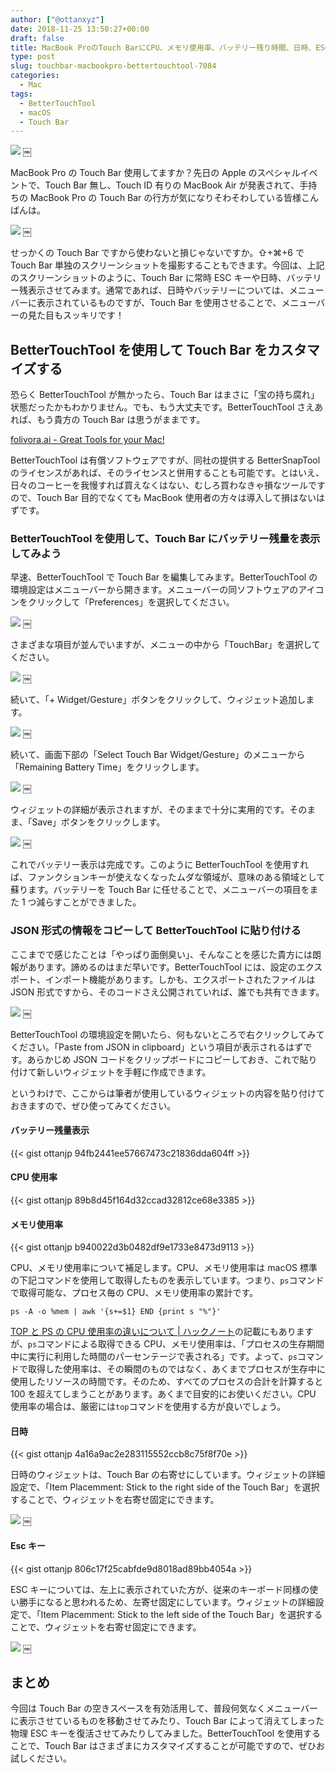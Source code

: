 ```yaml
---
author: ["@ottanxyz"]
date: 2018-11-25 13:50:27+00:00
draft: false
title: MacBook ProのTouch BarにCPU、メモリ使用率、バッテリー残り時間、日時、ESCキーを表示して、メニューバーをスッキリさせる
type: post
slug: touchbar-macbookpro-bettertouchtool-7084
categories:
  - Mac
tags:
  - BetterTouchTool
  - macOS
  - Touch Bar
---
```


![](/uploads/2018/11/181125-5bfaa8c533d94.jpg)
￼

MacBook Pro の Touch Bar 使用してますか？先日の Apple のスペシャルイベントで、Touch Bar 無し、Touch ID 有りの MacBook Air が発表されて、手持ちの MacBook Pro の Touch Bar の行方が気になりそわそわしている皆様こんばんは。

![](/uploads/2018/11/181125-5bfaa8c533e35.png)
￼

せっかくの Touch Bar ですから使わないと損じゃないですか。⇧+⌘+6 で Touch Bar 単独のスクリーンショットを撮影することもできます。今回は、上記のスクリーンショットのように、Touch Bar に常時 ESC キーや日時、バッテリー残表示させてみます。通常であれば、日時やバッテリーについては、メニューバーに表示されているものですが、Touch Bar を使用させることで、メニューバーの見た目もスッキリです！

## BetterTouchTool を使用して Touch Bar をカスタマイズする

恐らく BetterTouchTool が無かったら、Touch Bar はまさに「宝の持ち腐れ」状態だったかもわかりません。でも、もう大丈夫です。BetterTouchTool さえあれば、もう貴方の Touch Bar は思うがままです。

[folivora.ai - Great Tools for your Mac!](https://folivora.ai/)

BetterTouchTool は有償ソフトウェアですが、同社の提供する BetterSnapTool のライセンスがあれば、そのライセンスと併用することも可能です。とはいえ、日々のコーヒーを我慢すれば買えなくはない、むしろ買わなきゃ損なツールですので、Touch Bar 目的でなくても MacBook 使用者の方々は導入して損はないはずです。

### BetterTouchTool を使用して、Touch Bar にバッテリー残量を表示してみよう

早速、BetterTouchTool で Touch Bar を編集してみます。BetterTouchTool の環境設定はメニューバーから開きます。メニューバーの同ソフトウェアのアイコンをクリックして「Preferences」を選択してください。

![](/uploads/2018/11/181125-5bfaa8c692930.png)
￼

さまざまな項目が並んでいますが、メニューの中から「TouchBar」を選択してください。

![](/uploads/2018/11/181125-5bfaa8c53f6d6.png)
￼

続いて、「+ Widget/Gesture」ボタンをクリックして、ウィジェット追加します。

![](/uploads/2018/11/181125-5bfaa8c620e20.png)
￼

続いて、画面下部の「Select Touch Bar Widget/Gesture」のメニューから「Remaining Battery Time」をクリックします。

![](/uploads/2018/11/181125-5bfaa8c68bbd4.png)
￼

ウィジェットの詳細が表示されますが、そのままで十分に実用的です。そのまま、「Save」ボタンをクリックします。

![](/uploads/2018/11/181125-5bfaa8c533e35.png)
￼

これでバッテリー表示は完成です。このように BetterTouchTool を使用すれば、ファンクションキーが使えなくなったムダな領域が、意味のある領域として蘇ります。バッテリーを Touch Bar に任せることで、メニューバーの項目をまた 1 つ減らすことができました。

### JSON 形式の情報をコピーして BetterTouchTool に貼り付ける

ここまでで感じたことは「やっぱり面倒臭い」、そんなことを感じた貴方には朗報があります。諦めるのはまだ早いです。BetterTouchTool には、設定のエクスポート、インポート機能があります。しかも、エクスポートされたファイルは JSON 形式ですから、そのコードさえ公開されていれば、誰でも共有できます。

![](/uploads/2018/11/181125-5bfaa8ca05aac.png)
￼

BetterTouchTool の環境設定を開いたら、何もないところで右クリックしてみてください。「Paste from JSON in clipboard」という項目が表示されるはずです。あらかじめ JSON コードをクリップボードにコピーしておき、これで貼り付けて新しいウィジェットを手軽に作成できます。

というわけで、ここからは筆者が使用しているウィジェットの内容を貼り付けておきますので、ぜひ使ってみてください。

#### バッテリー残量表示

{{< gist ottanjp 94fb2441ee57667473c21836dda604ff >}}

#### CPU 使用率

{{< gist ottanjp 89b8d45f164d32ccad32812ce68e3385 >}}

#### メモリ使用率

{{< gist ottanjp b940022d3b0482df9e1733e8473d9113 >}}

CPU、メモリ使用率について補足します。CPU、メモリ使用率は macOS 標準の下記コマンドを使用して取得したものを表示しています。つまり、`ps`コマンドで取得可能な、プロセス毎の CPU、メモリ使用率の累計です。

    ps -A -o %mem | awk '{s+=$1} END {print s "%"}'

[TOP と PS の CPU 使用率の違いについて | ハックノート](https://hacknote.jp/archives/10596/)の記載にもありますが、`ps`コマンドによる取得できる CPU、メモリ使用率は、「プロセスの生存期間中に実行に利用した時間のパーセンテージで表される」です。よって、`ps`コマンドで取得した使用率は、その瞬間のものではなく、あくまでプロセスが生存中に使用したリソースの時間です。そのため、すべてのプロセスの合計を計算すると 100 を超えてしまうことがあります。あくまで目安的にお使いください。CPU 使用率の場合は、厳密には`top`コマンドを使用する方が良いでしょう。

#### 日時

{{< gist ottanjp 4a16a9ac2e283115552ccb8c75f8f70e >}}

日時のウィジェットは、Touch Bar の右寄せにしています。ウィジェットの詳細設定で、「Item Placemment: Stick to the right side of the Touch Bar」を選択することで、ウィジェットを右寄せ固定にできます。

![](/uploads/2018/11/181125-5bfaa8cb4d3e4.png)
￼

#### Esc キー

{{< gist ottanjp 806c17f25cabfde9d8018ad89bb4054a >}}

ESC キーについては、左上に表示されていた方が、従来のキーボード同様の使い勝手になると思われるため、左寄せ固定にしています。ウィジェットの詳細設定で、「Item Placemment: Stick to the left side of the Touch Bar」を選択することで、ウィジェットを右寄せ固定にできます。

![](/uploads/2018/11/181125-5bfaa8cd00420.png)
￼

## まとめ

今回は Touch Bar の空きスペースを有効活用して、普段何気なくメニューバーに表示させているものを移動させてみたり、Touch Bar によって消えてしまった物理 ESC キーを復活させてみたりしてみました。BetterTouchTool を使用することで、Touch Bar はさまざまにカスタマイズすることが可能ですので、ぜひお試しください。
